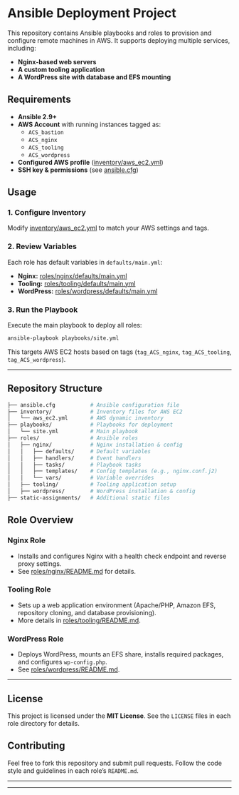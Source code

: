 # Ansible Deployment Project

This repository contains Ansible playbooks and roles to provision and configure remote machines in AWS. It supports deploying multiple services, including:
- **Nginx-based web servers**
- **A custom tooling application**
- **A WordPress site with database and EFS mounting**

## Requirements

- **Ansible 2.9+**
- **AWS Account** with running instances tagged as:
  - `ACS_bastion`
  - `ACS_nginx`
  - `ACS_tooling`
  - `ACS_wordpress`
- **Configured AWS profile** ([inventory/aws_ec2.yml](inventory/aws_ec2.yml))
- **SSH key & permissions** (see [ansible.cfg](ansible.cfg))

## Usage

### 1. Configure Inventory
Modify [inventory/aws_ec2.yml](inventory/aws_ec2.yml) to match your AWS settings and tags.

### 2. Review Variables
Each role has default variables in `defaults/main.yml`:
- **Nginx:** [roles/nginx/defaults/main.yml](roles/nginx/defaults/main.yml)
- **Tooling:** [roles/tooling/defaults/main.yml](roles/tooling/defaults/main.yml)
- **WordPress:** [roles/wordpress/defaults/main.yml](roles/wordpress/defaults/main.yml)

### 3. Run the Playbook
Execute the main playbook to deploy all roles:
```sh
ansible-playbook playbooks/site.yml
```

This targets AWS EC2 hosts based on tags (`tag_ACS_nginx`, `tag_ACS_tooling`, `tag_ACS_wordpress`).

---

## Repository Structure
```bash
├── ansible.cfg           # Ansible configuration file
├── inventory/            # Inventory files for AWS EC2
│   └── aws_ec2.yml       # AWS dynamic inventory
├── playbooks/            # Playbooks for deployment
│   └── site.yml          # Main playbook
├── roles/                # Ansible roles
│   ├── nginx/            # Nginx installation & config
│   │   ├── defaults/     # Default variables
│   │   ├── handlers/     # Event handlers
│   │   ├── tasks/        # Playbook tasks
│   │   ├── templates/    # Config templates (e.g., nginx.conf.j2)
│   │   └── vars/         # Variable overrides
│   ├── tooling/          # Tooling application setup
│   ├── wordpress/        # WordPress installation & config
├── static-assignments/   # Additional static files
```

## Role Overview

### **Nginx Role**
- Installs and configures Nginx with a health check endpoint and reverse proxy settings.
- See [roles/nginx/README.md](roles/nginx/README.md) for details.

### **Tooling Role**
- Sets up a web application environment (Apache/PHP, Amazon EFS, repository cloning, and database provisioning).
- More details in [roles/tooling/README.md](roles/tooling/README.md).

### **WordPress Role**
- Deploys WordPress, mounts an EFS share, installs required packages, and configures `wp-config.php`.
- See [roles/wordpress/README.md](roles/wordpress/README.md).

---

## License
This project is licensed under the **MIT License**. See the `LICENSE` files in each role directory for details.

## Contributing
Feel free to fork this repository and submit pull requests. Follow the code style and guidelines in each role’s `README.md`.

---
---


